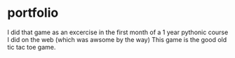 # portfolio
I did that game as an excercise in the first month of a 1 year pythonic course I did on the web (which was awsome by the way)
This game is the good old tic tac toe game. 
